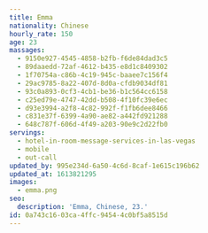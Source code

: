 ```yaml
---
title: Emma
nationality: Chinese
hourly_rate: 150
age: 23
massages:
  - 9150e927-4545-4858-b2fb-f6de84dad3c5
  - 89daaedd-72af-4612-b435-e8d1c8409302
  - 1f70754a-c86b-4c19-945c-baaee7c156f4
  - 29ac9785-8a22-407d-8d0a-cfdb9034df81
  - 93c0a893-0cf3-4cb1-be36-b1c564cc6158
  - c25ed79e-4747-42dd-b508-4f10fc39e6ec
  - d93e3994-a2f8-4c82-992f-f1fb6dee8466
  - c831e37f-6399-4a90-ae82-a442fd921288
  - 648c787f-606d-4f49-a203-90e9c2d22fb0
servings:
  - hotel-in-room-message-services-in-las-vegas
  - mobile
  - out-call
updated_by: 995e234d-6a50-4c6d-8caf-1e615c196b62
updated_at: 1613821295
images:
  - emma.png
seo:
  description: 'Emma, Chinese, 23.'
id: 0a743c16-03ca-4ffc-9454-4c0bf5a8515d
---
```

